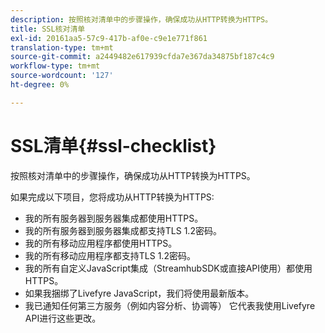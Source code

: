 ```yaml
---
description: 按照核对清单中的步骤操作，确保成功从HTTP转换为HTTPS。
title: SSL核对清单
exl-id: 20161aa5-57c9-417b-af0e-c9e1e771f861
translation-type: tm+mt
source-git-commit: a2449482e617939cfda7e367da34875bf187c4c9
workflow-type: tm+mt
source-wordcount: '127'
ht-degree: 0%

---
```


# SSL清单{#ssl-checklist}

按照核对清单中的步骤操作，确保成功从HTTP转换为HTTPS。

如果完成以下项目，您将成功从HTTP转换为HTTPS:

* 我的所有服务器到服务器集成都使用HTTPS。
* 我的所有服务器到服务器集成都支持TLS 1.2密码。
* 我的所有移动应用程序都使用HTTPS。
* 我的所有移动应用程序都支持TLS 1.2密码。
* 我的所有自定义JavaScript集成（StreamhubSDK或直接API使用）都使用HTTPS。
* 如果我捆绑了Livefyre JavaScript，我们将使用最新版本。
* 我已通知任何第三方服务（例如内容分析、协调等） 它代表我使用Livefyre API进行这些更改。
